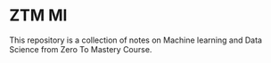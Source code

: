 # ZTM Ml

This repository is a collection of notes on Machine learning and Data Science from Zero To Mastery Course.